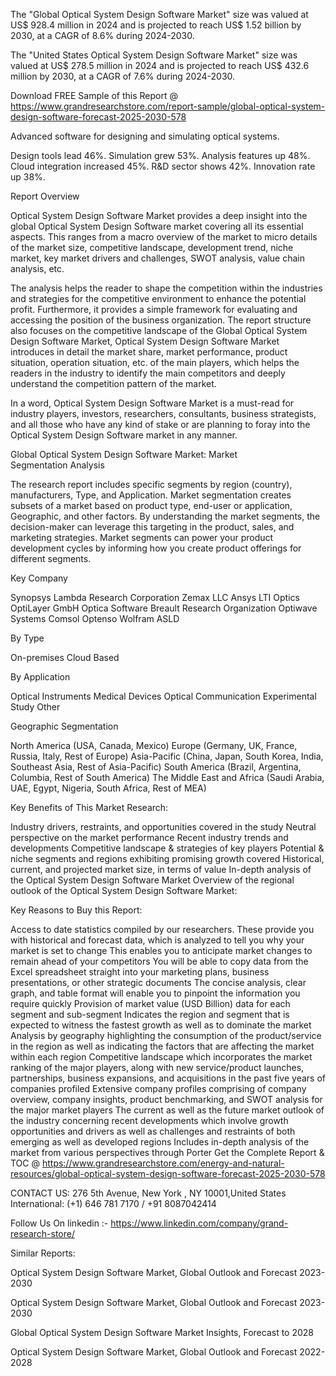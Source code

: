 The "Global Optical System Design Software Market" size was valued at US$ 928.4 million in 2024 and is projected to reach US$ 1.52 billion by 2030, at a CAGR of 8.6% during 2024-2030.



The "United States Optical System Design Software Market" size was valued at US$ 278.5 million in 2024 and is projected to reach US$ 432.6 million by 2030, at a CAGR of 7.6% during 2024-2030.

Download FREE Sample of this Report @ https://www.grandresearchstore.com/report-sample/global-optical-system-design-software-forecast-2025-2030-578




Advanced software for designing and simulating optical systems.



Design tools lead 46%. Simulation grew 53%. Analysis features up 48%. Cloud integration increased 45%. R&D sector shows 42%. Innovation rate up 38%.



Report Overview





Optical System Design Software Market provides a deep insight into the global Optical System Design Software market covering all its essential aspects. This ranges from a macro overview of the market to micro details of the market size, competitive landscape, development trend, niche market, key market drivers and challenges, SWOT analysis, value chain analysis, etc.



The analysis helps the reader to shape the competition within the industries and strategies for the competitive environment to enhance the potential profit. Furthermore, it provides a simple framework for evaluating and accessing the position of the business organization. The report structure also focuses on the competitive landscape of the Global Optical System Design Software Market, Optical System Design Software Market introduces in detail the market share, market performance, product situation, operation situation, etc. of the main players, which helps the readers in the industry to identify the main competitors and deeply understand the competition pattern of the market.



In a word, Optical System Design Software Market is a must-read for industry players, investors, researchers, consultants, business strategists, and all those who have any kind of stake or are planning to foray into the Optical System Design Software market in any manner.



Global Optical System Design Software Market: Market Segmentation Analysis

The research report includes specific segments by region (country), manufacturers, Type, and Application. Market segmentation creates subsets of a market based on product type, end-user or application, Geographic, and other factors. By understanding the market segments, the decision-maker can leverage this targeting in the product, sales, and marketing strategies. Market segments can power your product development cycles by informing how you create product offerings for different segments.



Key Company



Synopsys
Lambda Research Corporation
Zemax LLC
Ansys
LTI Optics
OptiLayer GmbH
Optica Software
Breault Research Organization
Optiwave Systems
Comsol
Optenso
Wolfram
ASLD


By Type



On-premises
Cloud Based


By Application



Optical Instruments
Medical Devices
Optical Communication
Experimental Study
Other


Geographic Segmentation



North America (USA, Canada, Mexico)
Europe (Germany, UK, France, Russia, Italy, Rest of Europe)
Asia-Pacific (China, Japan, South Korea, India, Southeast Asia, Rest of Asia-Pacific)
South America (Brazil, Argentina, Columbia, Rest of South America)
The Middle East and Africa (Saudi Arabia, UAE, Egypt, Nigeria, South Africa, Rest of MEA)


Key Benefits of This Market Research:



Industry drivers, restraints, and opportunities covered in the study
Neutral perspective on the market performance
Recent industry trends and developments
Competitive landscape & strategies of key players
Potential & niche segments and regions exhibiting promising growth covered
Historical, current, and projected market size, in terms of value
In-depth analysis of the Optical System Design Software Market
Overview of the regional outlook of the Optical System Design Software Market:


Key Reasons to Buy this Report:



Access to date statistics compiled by our researchers. These provide you with historical and forecast data, which is analyzed to tell you why your market is set to change
This enables you to anticipate market changes to remain ahead of your competitors
You will be able to copy data from the Excel spreadsheet straight into your marketing plans, business presentations, or other strategic documents
The concise analysis, clear graph, and table format will enable you to pinpoint the information you require quickly
Provision of market value (USD Billion) data for each segment and sub-segment
Indicates the region and segment that is expected to witness the fastest growth as well as to dominate the market
Analysis by geography highlighting the consumption of the product/service in the region as well as indicating the factors that are affecting the market within each region
Competitive landscape which incorporates the market ranking of the major players, along with new service/product launches, partnerships, business expansions, and acquisitions in the past five years of companies profiled
Extensive company profiles comprising of company overview, company insights, product benchmarking, and SWOT analysis for the major market players
The current as well as the future market outlook of the industry concerning recent developments which involve growth opportunities and drivers as well as challenges and restraints of both emerging as well as developed regions
Includes in-depth analysis of the market from various perspectives through Porter
Get the Complete Report & TOC @ https://www.grandresearchstore.com/energy-and-natural-resources/global-optical-system-design-software-forecast-2025-2030-578
 
CONTACT US:
276 5th Avenue, New York , NY 10001,United States
International: (+1) 646 781 7170 / +91 8087042414

Follow Us On linkedin :- https://www.linkedin.com/company/grand-research-store/


Similar Reports:

Optical System Design Software Market, Global Outlook and Forecast 2023-2030

Optical System Design Software Market, Global Outlook and Forecast 2023-2030

Global Optical System Design Software Market Insights, Forecast to 2028

Optical System Design Software Market, Global Outlook and Forecast 2022-2028
